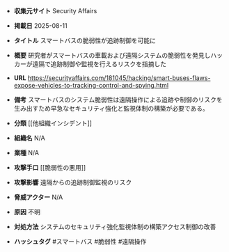 - **収集元サイト**
Security Affairs

- **掲載日**
2025-08-11

- **タイトル**
スマートバスの脆弱性が追跡制御を可能に

- **概要**
研究者がスマートバスの車載および遠隔システムの脆弱性を発見しハッカーが遠隔で追跡制御や監視を行えるリスクを指摘した

- **URL**
https://securityaffairs.com/181045/hacking/smart-buses-flaws-expose-vehicles-to-tracking-control-and-spying.html

- **備考**
スマートバスのシステム脆弱性は遠隔操作による追跡や制御のリスクを生み出すため早急なセキュリティ強化と監視体制の構築が必要である。

- **分類**
[[他組織インシデント]]

- **組織名**
N/A

- **業種**
N/A

- **攻撃手口**
[[脆弱性の悪用]]

- **攻撃影響**
遠隔からの追跡制御監視のリスク

- **脅威アクター**
N/A

- **原因**
不明

- **対処方法**
システムのセキュリティ強化監視体制の構築アクセス制御の改善

- **ハッシュタグ**
#スマートバス #脆弱性 #遠隔操作
